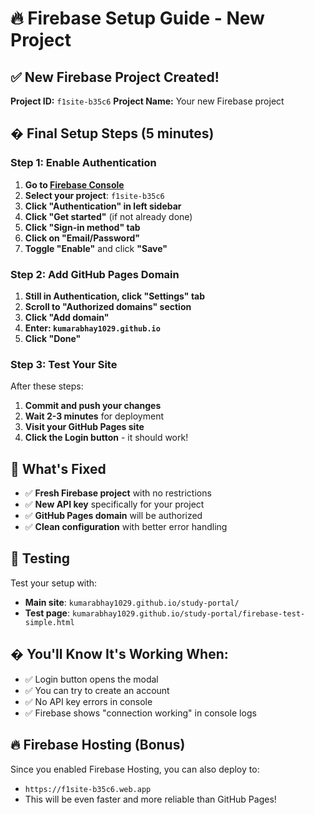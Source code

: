 # 🔥 Firebase Setup Guide - New Project

## ✅ New Firebase Project Created!

**Project ID:** `f1site-b35c6`
**Project Name:** Your new Firebase project

## � Final Setup Steps (5 minutes)

### Step 1: Enable Authentication

1. **Go to [Firebase Console](https://console.firebase.google.com/)**
2. **Select your project**: `f1site-b35c6`
3. **Click "Authentication" in left sidebar**
4. **Click "Get started"** (if not already done)
5. **Click "Sign-in method" tab**
6. **Click on "Email/Password"**
7. **Toggle "Enable"** and click **"Save"**

### Step 2: Add GitHub Pages Domain

1. **Still in Authentication, click "Settings" tab**
2. **Scroll to "Authorized domains" section**
3. **Click "Add domain"**
4. **Enter: `kumarabhay1029.github.io`**
5. **Click "Done"**

### Step 3: Test Your Site

After these steps:
1. **Commit and push your changes**
2. **Wait 2-3 minutes** for deployment
3. **Visit your GitHub Pages site**
4. **Click the Login button** - it should work!

## 🎉 What's Fixed

- ✅ **Fresh Firebase project** with no restrictions
- ✅ **New API key** specifically for your project
- ✅ **GitHub Pages domain** will be authorized
- ✅ **Clean configuration** with better error handling

## 🧪 Testing

Test your setup with:
- **Main site**: `kumarabhay1029.github.io/study-portal/`
- **Test page**: `kumarabhay1029.github.io/study-portal/firebase-test-simple.html`

## � You'll Know It's Working When:

- ✅ Login button opens the modal
- ✅ You can try to create an account
- ✅ No API key errors in console
- ✅ Firebase shows "connection working" in console logs

## 🔥 Firebase Hosting (Bonus)

Since you enabled Firebase Hosting, you can also deploy to:
- `https://f1site-b35c6.web.app`
- This will be even faster and more reliable than GitHub Pages!
